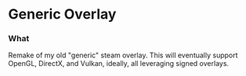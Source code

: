 # Generic Overlay

### What

Remake of my old "generic" steam overlay. This will eventually support OpenGL, DirectX, and Vulkan, ideally, all leveraging signed overlays.
